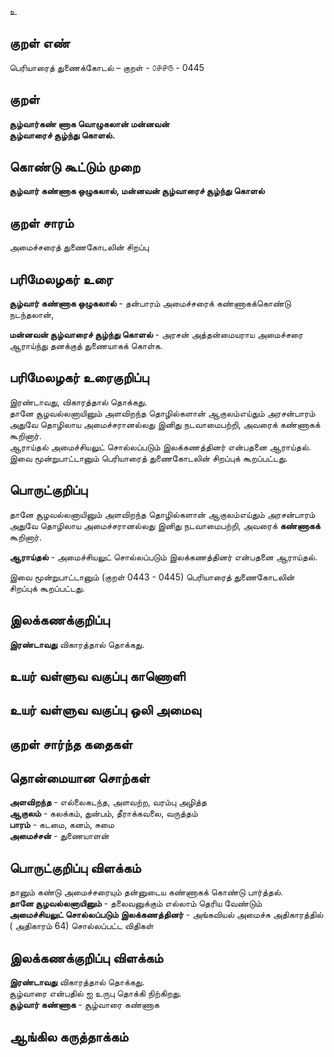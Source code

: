 உ

## குறள் எண் 

பெரியாரைத் துணைக்கோடல் – குறள் - ௦௪௪௫ - 0445  

## குறள் 

**சூழ்வார்கண் ணாக வொழுகலான் மன்னவன்  
சூழ்வாரைச் சூழ்ந்து கொளல்.**

## கொண்டு கூட்டும் முறை

**சூழ்வார் கண்ணாக ஒழுகலால், மன்னவன் சூழ்வாரைச் சூழ்ந்து கொளல்**

## குறள் சாரம் 

அமைச்சரைத் துணைகோடலின் சிறப்பு  

## பரிமேலழகர் உரை

**சூழ்வார் கண்ணாக ஒழுகலால்** - தன்பாரம் அமைச்சரைக் கண்ணாகக்கொண்டு நடந்தலான்,  

**மன்னவன் சூழ்வாரைச் சூழ்ந்து கொளல்** - அரசன் அத்தன்மையராய அமைச்சரை ஆராய்ந்து தனக்குத் துணையாகக் கொள்க.   

## பரிமேலழகர் உரைகுறிப்பு   

இரண்டாவது, விகாரத்தால் தொக்கது.  
தானே சூழவல்லனாயினும் அளவிறந்த தொழில்களான் ஆகுலம்எய்தும் அரசன்பாரம் அதுவே தொழிலாய அமைச்சரானல்லது இனிது நடவாமைபற்றி, அவரைக் கண்ணாகக் கூறினார்.  
ஆராய்தல் அமைச்சியலுட் சொல்லப்படும் இலக்கணத்தினர் என்பதனை ஆராய்தல்.  
இவை மூன்றுபாட்டானும் பெரியாரைத் துணைகோடலின் சிறப்புக் கூறப்பட்டது.  

## பொருட்குறிப்பு 
 
தானே சூழவல்லனாயினும் அளவிறந்த தொழில்களான் ஆகுலம்எய்தும் அரசன்பாரம் அதுவே தொழிலாய அமைச்சரானல்லது இனிது நடவாமைபற்றி, அவரைக் **கண்ணாகக்** கூறினார்.    

**ஆராய்தல்** - அமைச்சியலுட் சொல்லப்படும் இலக்கணத்தினர் என்பதனை ஆராய்தல். 

இவை மூன்றுபாட்டானும் (குறள் 0443 - 0445) 
பெரியாரைத் துணைகோடலின் சிறப்புக் கூறப்பட்டது.    

## இலக்கணக்குறிப்பு  

**இரண்டாவது** விகாரத்தால் தொக்கது.     

## உயர் வள்ளுவ வகுப்பு காணொளி


## உயர் வள்ளுவ வகுப்பு ஒலி அமைவு 

 
## குறள் சார்ந்த கதைகள் 


## தொன்மையான சொற்கள்

**அளவிறந்த** - எல்லைகடந்த, அளவற்ற, வரம்பு அழித்த   
**ஆகுலம்** - கலக்கம், துன்பம், தீராக்கவலை, வருத்தம்    
**பாரம்** - கடமை, கனம், சுமை  
**அமைச்சன்** - துணையாளன்

## பொருட்குறிப்பு விளக்கம்  

தானும் கண்டு அமைச்சரையும் தன்னுடைய கண்ணாகக் கொண்டு பார்த்தல்.    
**தானே சூழவல்லனாயினும்** - தலைவனுக்கும் எல்லாம் தெரிய வேண்டும்     
**அமைச்சியலுட் சொல்லப்படும் இலக்கணத்தினர்** - அங்கவியல் அமைச்சு அதிகாரத்தில் ( அதிகாரம் 64) சொல்லப்பட்ட விதிகள்  

## இலக்கணக்குறிப்பு விளக்கம்

**இரண்டாவது** விகாரத்தால் தொக்கது.  
சூழ்வாரை என்பதில் ஐ உருபு தொக்கி நிற்கிறது.   
**சூழ்வார் கண்ணாக** - சூழ்வாரை கண்ணாக

## ஆங்கில கருத்தாக்கம் 


